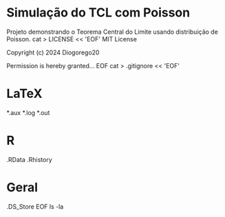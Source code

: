 # Simulação do TCL com Poisson

Projeto demonstrando o Teorema Central do Limite usando distribuição de 
Poisson.
cat > LICENSE << 'EOF'
MIT License

Copyright (c) 2024 Diogorego20

Permission is hereby granted...
EOF
cat > .gitignore << 'EOF'
# LaTeX
*.aux
*.log
*.out

# R
.RData
.Rhistory

# Geral
.DS_Store
EOF
ls -la

